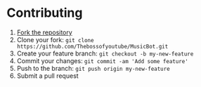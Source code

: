 # Contributing

1. [Fork the repository](https://github.com/Thebossofyoutube/MusicBot/fork)
2. Clone your fork: `git clone https://github.com/Thebossofyoutube/MusicBot.git`
3. Create your feature branch: `git checkout -b my-new-feature`
4. Commit your changes: `git commit -am 'Add some feature'`
5. Push to the branch: `git push origin my-new-feature`
6. Submit a pull request
